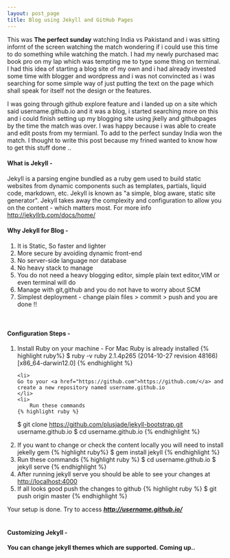 ```yaml
---
layout: post_page
title: Blog using Jekyll and GitHub Pages
---
```


This was <b>The perfect sunday</b> watching India vs Pakistand and i was sitting infornt of the screen watching the match wondering if i could use this time to do something while watching the match. I had my newly purchased mac book pro on my lap which was tempting me to type some thing on terminal. I had this idea of starting a blog site of my own and i had already invested some time with blogger and wordpress and i was not convincted as i was searching for some simple way of just putting the text on the page which shall speak for itself not the design or the features. 

I was going through github explore feature and i landed up on a site which said username.github.io and it was a blog, i started searching more on this and i could finish setting up my blogging site using jkelly and githubpages by the time the match was over. I was happy because i was able to create and edit posts from my termianl. To add to the perfect sunday India won the match. I thought to write this post because my frined wanted to know how to get this stuff done ..

<h4>What is Jekyll -</h4>

Jekyll is a parsing engine bundled as a ruby gem used to build static websites from dynamic components such as templates, partials, liquid code, markdown, etc. Jekyll is known as "a simple, blog aware, static site generator". Jekyll takes away the complexity and configuration to allow you on the content - which matters most. For more info <a href="http://jekyllrb.com/docs/home/">http://jekyllrb.com/docs/home/</a>

<h4>Why Jekyll for Blog -</h4>

1. It is Static, So faster and lighter
2. More secure by avoiding dynamic front-end
3. No server-side language nor database
4. No heavy stack to manage
5. You do not need a heavy blogging editor, simple plain text editor,VIM or even terminal will do
6. Manage with git,github and you do not have to worry about SCM
7. Simplest deployment - change plain files > commit > push and you are done !!
<BR>
<h4>Configuration Steps -</h4>
<ol type="1">
	<li>
	Install Ruby on your machine - For Mac Ruby is already installed
	{% highlight ruby%}
	$ ruby -v
ruby 2.1.4p265 (2014-10-27 revision 48166) [x86_64-darwin12.0]
	{% endhighlight %}
	</li>

	<li>
	Go to your <a href="https://github.com">https://github.com/</a> and create a new repository named username.github.io
	</li>
	<li>
		Run these commands
	{% highlight ruby %}
$ git clone https://github.com/plusjade/jekyll-bootstrap.git username.github.io
$ cd username.github.io
	{% endhighlight %}
	</li>
	<li>
		If you want to change or check the content locally you will need to install jekelly gem
		{% highlight ruby%}
$ gem install jekyll
	{% endhighlight %}	
	</li>
		<li>
		Run these commands
	{% highlight ruby %}
$ cd username.github.io 
$ jekyll serve
	{% endhighlight %}
	</li>
	<li>
		After running jekyll serve you should be able to see your changes at <a href="http://localhost:4000">http://localhost:4000</a>
	</li>
	<li>
		If all looks good push the changes to github
	{% highlight ruby %}
$ git push origin master
	{% endhighlight %}
	</li>
</ol>

Your setup is done. Try to access <b><i>http://username.github.io/</i>
<BR>
<BR>	
<h4>Customizing Jekyll -</h4>
You can change jekyll themes which are supported. Coming up..